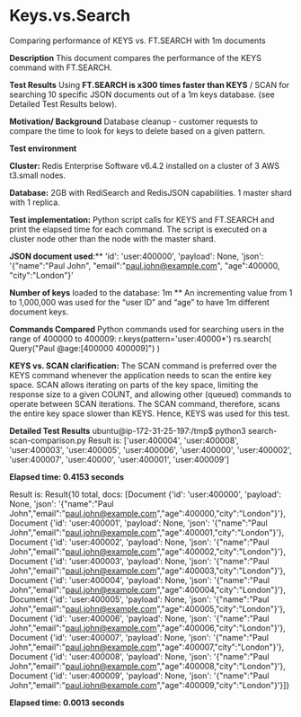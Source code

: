 # Keys.vs.Search
Comparing performance of KEYS vs. FT.SEARCH with 1m documents

**Description**
This document compares the performance of the KEYS command with FT.SEARCH.

**Test Results**
Using **FT.SEARCH is x300 times faster than KEYS** / SCAN for searching 10 specific JSON documents out of a 1m keys database. (see Detailed Test Results below).

**Motivation/ Background**
Database cleanup - customer requests to compare the time to look for keys to delete based on a given pattern.

**Test environment**

**Cluster:** Redis Enterprise Software v6.4.2 installed on a cluster of 3 AWS t3.small nodes.

**Database:** 2GB with RediSearch and RedisJSON capabilities. 1 master shard with 1 replica.

**Test implementation:** Python script calls for KEYS and FT.SEARCH and print the elapsed time for each command. The script is executed on a cluster node other than the node with the master shard.

**JSON document used**:**
'id': 'user:400000',
'payload': None,
'json': '{"name":"Paul John",
"email":"paul.john@example.com",
"age":400000,
"city":"London"}'

**Number of keys** loaded to the database: 1m
 ** An incrementing value from 1 to 1,000,000 was used for the “user ID” and “age” to have 1m different document keys.
 
**Commands Compared**
Python commands used for searching users in the range of 400000 to 400009:
r.keys(pattern='user:40000*')
rs.search( Query("Paul @age:[400000 400009]") )

**KEYS vs. SCAN clarification:**
The SCAN command is preferred over the KEYS command whenever the application needs to scan the entire key space. SCAN allows iterating on parts of the key space, limiting the response size to a given COUNT, and allowing other (queued) commands to operate between SCAN iterations. The SCAN command, therefore, scans the entire key space slower than KEYS. Hence, KEYS was used for this test.

**Detailed Test Results**
ubuntu@ip-172-31-25-197:/tmp$ python3 search-scan-comparison.py
Result is:  ['user:400004', 'user:400008', 'user:400003', 'user:400005', 'user:400006', 'user:400000', 'user:400002', 'user:400007', 'user:40000', 'user:400001', 'user:400009']

**Elapsed time: 0.4153 seconds**

Result is:  Result{10 total, docs: [Document {'id': 'user:400000', 'payload': None, 'json': '{"name":"Paul John","email":"paul.john@example.com","age":400000,"city":"London"}'}, Document {'id': 'user:400001', 'payload': None, 'json': '{"name":"Paul John","email":"paul.john@example.com","age":400001,"city":"London"}'}, Document {'id': 'user:400002', 'payload': None, 'json': '{"name":"Paul John","email":"paul.john@example.com","age":400002,"city":"London"}'}, Document {'id': 'user:400003', 'payload': None, 'json': '{"name":"Paul John","email":"paul.john@example.com","age":400003,"city":"London"}'}, Document {'id': 'user:400004', 'payload': None, 'json': '{"name":"Paul John","email":"paul.john@example.com","age":400004,"city":"London"}'}, Document {'id': 'user:400005', 'payload': None, 'json': '{"name":"Paul John","email":"paul.john@example.com","age":400005,"city":"London"}'}, Document {'id': 'user:400006', 'payload': None, 'json': '{"name":"Paul John","email":"paul.john@example.com","age":400006,"city":"London"}'}, Document {'id': 'user:400007', 'payload': None, 'json': '{"name":"Paul John","email":"paul.john@example.com","age":400007,"city":"London"}'}, Document {'id': 'user:400008', 'payload': None, 'json': '{"name":"Paul John","email":"paul.john@example.com","age":400008,"city":"London"}'}, Document {'id': 'user:400009', 'payload': None, 'json': '{"name":"Paul John","email":"paul.john@example.com","age":400009,"city":"London"}'}]}

**Elapsed time: 0.0013 seconds**

